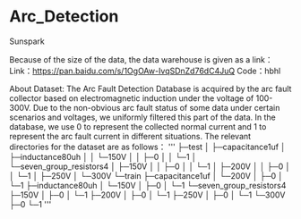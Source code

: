# Arc_Detection
Sunspark

Because of the size of the data, the data warehouse is given as a link：
Link：https://pan.baidu.com/s/1OgOAw-IvqSDnZd76dC4JuQ 
Code：hbhl

About Dataset:
The Arc Fault Detection Database is acquired by the arc fault collector based on electromagnetic induction under the voltage of 100-300V. Due to the non-obvious arc fault status of some data under certain scenarios and voltages, we uniformly filtered this part of the data. In the database, we use 0 to represent the collected normal current and 1 to represent the arc fault current in different situations.
The relevant directories for the dataset are as follows：
'''
├─test
│  ├─capacitance1uf
│  ├─inductance80uh
│  │  └─150V
│  │      ├─0
│  │      └─1
│  └─seven_group_resistors4
│      ├─150V
│      │  ├─0
│      │  └─1
│      ├─200V
│      │  ├─0
│      │  └─1
│      ├─250V
│      └─300V
└─train
    ├─capacitance1uf
    │  └─200V
    │      ├─0
    │      └─1
    ├─inductance80uh
    │  └─150V
    │      ├─0
    │      └─1
    └─seven_group_resistors4
        ├─150V
        │  ├─0
        │  └─1
        ├─200V
        │  ├─0
        │  └─1
        ├─250V
        │  ├─0
        │  └─1
        └─300V
            ├─0
            └─1
            '''
